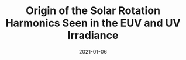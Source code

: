 ---
title: "Origin of the Solar Rotation Harmonics Seen in the EUV and UV Irradiance"
collection: publications
permalink: /publications/2021-giono3
date: 2021-01-06
line_author: '<b>G. Giono</b>, J. Zender, R. Kariyappa and L. Damé'
line_title: '"Origin of the Solar Rotation Harmonics Seen in the EUV and UV Irradiance."'
line_journal: '<i>Solar Physics</i>", Volume 296, Issue 11, (2021)'
doi: '10.1007/s11207-021-01918-x'
---